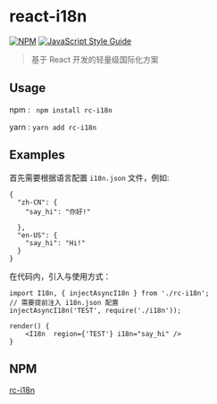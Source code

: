 # react-i18n

[![NPM](https://img.shields.io/npm/v/react-modern-library-boilerplate.svg)](https://www.npmjs.com/package/react-modern-library-boilerplate) [![JavaScript Style Guide](https://img.shields.io/badge/code_style-standard-brightgreen.svg)](https://standardjs.com)

> 基于 React 开发的轻量级国际化方案

## Usage

npm : ````  npm install rc-i18n ````  

yarn : ```` yarn add rc-i18n ````


## Examples
首先需要根据语言配置 ``i18n.json`` 文件，例如:
````
{
  "zh-CN": {
    "say_hi": "你好!"

  },
  "en-US": {
    "say_hi": "Hi!"
  }
}

````
在代码内，引入与使用方式：

````
import I18n, { injectAsyncI18n } from './rc-i18n';
// 需要提前注入 i18n.json 配置
injectAsyncI18n('TEST', require('./i18n'));

render() {
    <I18n  region={'TEST'} i18n="say_hi" />
}
````

## NPM
[rc-i18n](https://www.npmjs.com/package/rc-i18n)